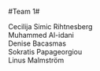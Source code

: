 #Team 1#

Cecilija Simic Rihtnesberg  
Muhammed Al-idani  
Denise Bacasmas  
Sokratis Papageorgiou  
Linus Malmström  

